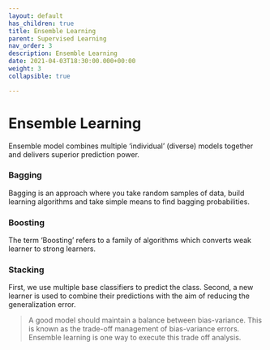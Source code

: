 ```yaml
---
layout: default
has_children: true
title: Ensemble Learning
parent: Supervised Learning
nav_order: 3
description: Ensemble Learning
date: 2021-04-03T18:30:00.000+00:00
weight: 3
collapsible: true

---
```

# Ensemble Learning

Ensemble model combines multiple ‘individual’ (diverse) models together and delivers superior prediction power.

### Bagging

Bagging is an approach where you take random samples of data, build learning algorithms and take simple means to find bagging probabilities.

### Boosting

The term ‘Boosting’ refers to a family of algorithms which converts weak learner to strong learners.

### Stacking

First, we use multiple base classifiers to predict the class. Second, a new learner is used to combine their predictions with the aim of reducing the generalization error.

> A good model should maintain a balance between bias-variance. This is known as the trade-off management of bias-variance errors. Ensemble learning is one way to execute this trade off analysis.
